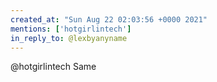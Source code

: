 ```yaml
---
created_at: "Sun Aug 22 02:03:56 +0000 2021"
mentions: ['hotgirlintech']
in_reply_to: @lexbyanyname
---
```


@hotgirlintech Same